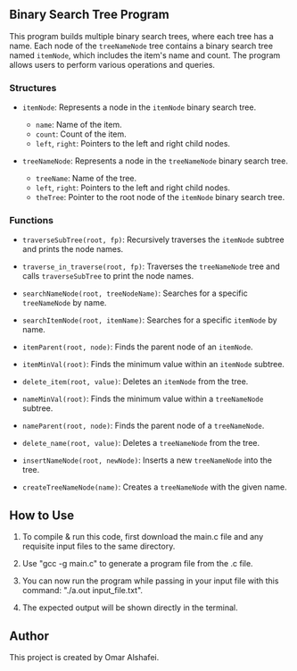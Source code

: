 ## Binary Search Tree Program

This program builds multiple binary search trees, where each tree has a name. Each node of the `treeNameNode` tree contains a binary search tree named `itemNode`, which includes the item's name and count. The program allows users to perform various operations and queries.

### Structures

- `itemNode`: Represents a node in the `itemNode` binary search tree.
  - `name`: Name of the item.
  - `count`: Count of the item.
  - `left`, `right`: Pointers to the left and right child nodes.

- `treeNameNode`: Represents a node in the `treeNameNode` binary search tree.
  - `treeName`: Name of the tree.
  - `left`, `right`: Pointers to the left and right child nodes.
  - `theTree`: Pointer to the root node of the `itemNode` binary search tree.

### Functions

- `traverseSubTree(root, fp)`: Recursively traverses the `itemNode` subtree and prints the node names.

- `traverse_in_traverse(root, fp)`: Traverses the `treeNameNode` tree and calls `traverseSubTree` to print the node names.

- `searchNameNode(root, treeNodeName)`: Searches for a specific `treeNameNode` by name.

- `searchItemNode(root, itemName)`: Searches for a specific `itemNode` by name.

- `itemParent(root, node)`: Finds the parent node of an `itemNode`.

- `itemMinVal(root)`: Finds the minimum value within an `itemNode` subtree.

- `delete_item(root, value)`: Deletes an `itemNode` from the tree.

- `nameMinVal(root)`: Finds the minimum value within a `treeNameNode` subtree.

- `nameParent(root, node)`: Finds the parent node of a `treeNameNode`.

- `delete_name(root, value)`: Deletes a `treeNameNode` from the tree.

- `insertNameNode(root, newNode)`: Inserts a new `treeNameNode` into the tree.

- `createTreeNameNode(name)`: Creates a `treeNameNode` with the given name.

## How to Use

1. To compile & run this code, first download the main.c file and any requisite input files to the same directory.

2. Use "gcc -g main.c" to generate a program file from the .c file.

3. You can now run the program while passing in your input file with this command: "./a.out input_file.txt".

4. The expected output will be shown directly in the terminal.

## Author

This project is created by Omar Alshafei.
